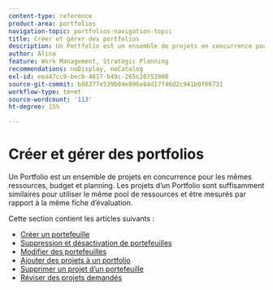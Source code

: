 ```yaml
---
content-type: reference
product-area: portfolios
navigation-topic: portfolios-navigation-topic
title: Créer et gérer des portfolios
description: Un Portfolio est un ensemble de projets en concurrence pour les mêmes ressources, budget et planning. Les projets d’un Portfolio sont suffisamment similaires pour utiliser le même pool de ressources et être mesurés par rapport à la même fiche d’évaluation.
author: Alina
feature: Work Management, Strategic Planning
recommendations: noDisplay, noCatalog
exl-id: eea47cc9-becb-4617-b49c-265c20753908
source-git-commit: b08377e539b04e896e84d17f46d2c941b0f66731
workflow-type: tm+mt
source-wordcount: '113'
ht-degree: 15%

---
```


# Créer et gérer des portfolios

Un Portfolio est un ensemble de projets en concurrence pour les mêmes ressources, budget et planning. Les projets d’un Portfolio sont suffisamment similaires pour utiliser le même pool de ressources et être mesurés par rapport à la même fiche d’évaluation.

Cette section contient les articles suivants :

* [Créer un portefeuille](../../../manage-work/portfolios/create-and-manage-portfolios/create-portfolios.md)
* [Suppression et désactivation de portefeuilles](../../../manage-work/portfolios/create-and-manage-portfolios/delete-deactivate-portfolios.md)
* [Modifier des portefeuilles](../../../manage-work/portfolios/create-and-manage-portfolios/edit-portfolios.md)
* [Ajouter des projets à un portfolio](../../../manage-work/portfolios/create-and-manage-portfolios/add-projects-to-portfolios.md)
* [Supprimer un projet d’un portefeuille](../../../manage-work/portfolios/create-and-manage-portfolios/remove-project-from-portfolio.md)
* [Réviser des projets demandés](../../../manage-work/portfolios/create-and-manage-portfolios/review-requested-projects.md)
